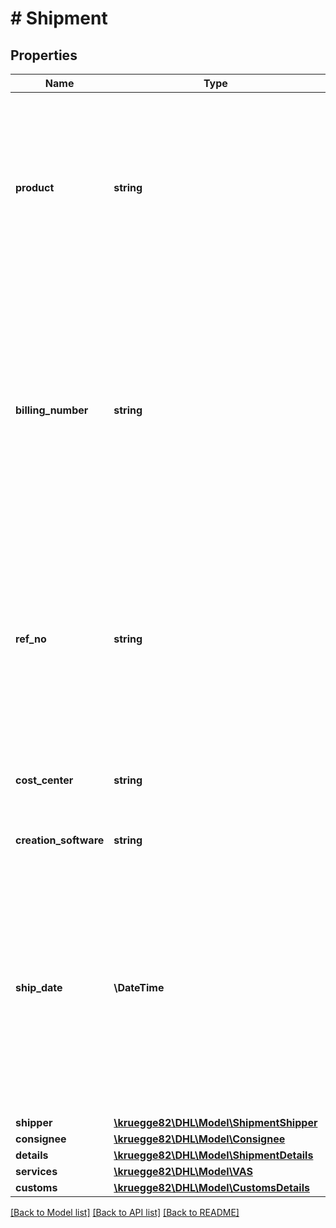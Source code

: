 # # Shipment

## Properties

Name | Type | Description | Notes
------------ | ------------- | ------------- | -------------
**product** | **string** | Determines the DHL Paket product to be used.  * V01PAK: DHL PAKET; * V53WPAK: DHL PAKET International; * V54EPAK: DHL Europaket; * V62WP: Warenpost; * V66WPI: Warenpost International | [optional]
**billing_number** | **string** | 14 digit long number that identifies the contract the shipment is booked on. Please note that in rare cases the last to characters can be letters. Digit 11 and digit 12 must correspondent to the number of the product, e.g. 333333333301tt can only be used for the product V01PAK (DHL Paket). | [optional]
**ref_no** | **string** | A reference number that the user can assign for better association purposes. It appears on shipment labels. To use the reference number for tracking purposes, it should be at least 8 characters long and unique. | [optional]
**cost_center** | **string** | Textfield that appears on the shipment label. It cannot be used to search for the shipment. | [optional]
**creation_software** | **string** | Is only to be indicated by DHL partners. | [optional]
**ship_date** | **\DateTime** | Date the shipment is transferred to DHL. The shipment date can be the current date or a date up to a few days in the future. It must not be in the past. Iso format required: yyyy-mm-dd. On the shipment date the shipment will be automatically closed at your end of day closing time. | [optional]
**shipper** | [**\kruegge82\DHL\Model\ShipmentShipper**](ShipmentShipper.md) |  | [optional]
**consignee** | [**\kruegge82\DHL\Model\Consignee**](Consignee.md) |  | [optional]
**details** | [**\kruegge82\DHL\Model\ShipmentDetails**](ShipmentDetails.md) |  | [optional]
**services** | [**\kruegge82\DHL\Model\VAS**](VAS.md) |  | [optional]
**customs** | [**\kruegge82\DHL\Model\CustomsDetails**](CustomsDetails.md) |  | [optional]

[[Back to Model list]](../../README.md#models) [[Back to API list]](../../README.md#endpoints) [[Back to README]](../../README.md)
